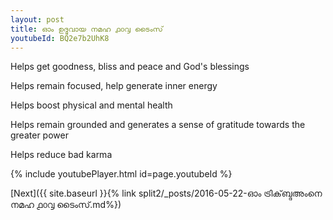 ```yaml
---
layout: post
title: ഓം ഉദ്ഭവായ നമഹ ൧൦൮ ടൈംസ്
youtubeId: BQ2e7b2UhK8
---
```

 
 
Helps get goodness, bliss and peace and God's blessings
 
Helps remain focused, help generate inner energy 
 
Helps boost physical and mental health 
 
Helps remain grounded and generates a sense of gratitude towards the greater power 
 
Helps reduce bad karma
 
 
 
 


{% include youtubePlayer.html id=page.youtubeId %}
 
[Next]({{ site.baseurl }}{% link  split2/_posts/2016-05-22-ഓം ട്രിക്‌ബ്ദഅംനെ നമഹ ൧൦൮ ടൈംസ്.md%})
 
